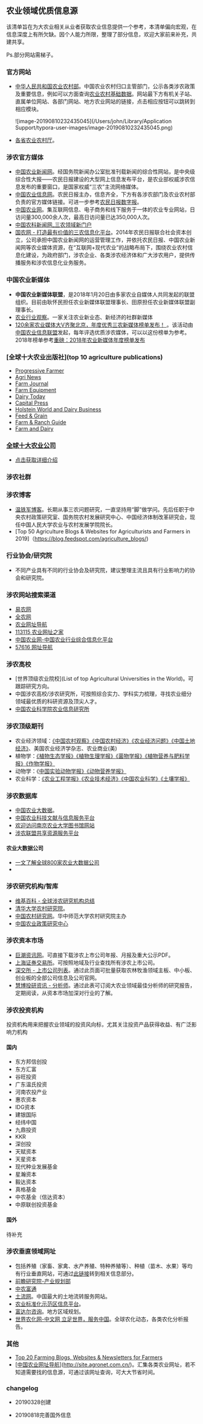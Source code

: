 ## 农业领域优质信息源

该清单旨在为大农业相关从业者获取农业信息提供一个参考，本清单偏向宏观，在信息深度上有所欠缺。因个人能力所限，整理了部分信息，欢迎大家前来补充，共建共享。

Ps.部分网站需梯子。

### 官方网站

- [中华人民共和国农业农村部](<http://www.moa.gov.cn/>)。中国农业农村归口主管部门，公示各类涉农政策及重要信息，例如可以方面查询[农业农村基础数据](http://zdscxx.moa.gov.cn:8080/misportal/public/dataChannelRedStyle.jsp)。网站最下方有机关子站、直属单位网站、各部门网站、地方农业网站的链接，点击相应按钮可以跳转到相应模块。

  ![image-20190810232435045](/Users/john/Library/Application Support/typora-user-images/image-20190810232435045.png)

- [各省农业农村厅](http://www.moa.gov.cn)。

### 涉农官方媒体

- [中国农业新闻网](<http://www.farmer.com.cn/>)。经国务院新闻办公室批准刊载新闻的综合性网站，是中央级综合性大报——农民日报建设的大型网上信息发布平台，是农业部权威涉农信息发布的重要窗口，是国家权威“三农”主流网络媒体。
- [中国农业信息网](<http://www.agri.cn/>)。农民日报主办，信息齐全，下方有各涉农部门及农业农村部负责的官方媒体链接。可进一步参考[农民日报数字报](<http://szb.farmer.com.cn/nmrb/html/2019-03/18/nbs.D110000nmrb_01.htm>)。
- [中国农业网](<http://www.agronet.com.cn/>)。集互联网信息、电子商务和线下服务于一体的农业专业网站，日访问量300,000余人次，最高日访问量已达350,000人次。
- [中国农科新闻网_三农领域新门户](http://www.nkb.com.cn/)
- [国农网 - 打造最有价值的三农信息化平台](http://www.cnguonong.com/index.aspx)。2014年农民日报联合社会资本创立，公司承担中国农业新闻网的运营管理工作，并依托农民日报、中国农业新闻网等农业媒体资源，在“互联网+现代农业”的战略布局下，围绕农业农村信息化建设，为政府部门，涉农企业、各类涉农经济体和广大涉农用户，提供传播服务和涉农信息化业务服务。

### 中国农业新媒体

- **中国农业新媒体联盟**，是2018年1月20日由多家农业自媒体人共同发起的联盟组织。目前由耿怀民担任农业新媒体联盟理事长、田原担任农业新媒体联盟副理事长。
- [农业行业观察](<http://www.nyguancha.com/>)。一家关注农业新业态、新经济的社群新媒体
- [120余家农业媒体大V齐聚北京，年度优秀三农新媒体榜单发布！ ](<http://www.sohu.com/a/218912225_687147>)。该活动由[中国农业信息联盟](<http://lianmeng.wugu.com.cn/>)发起，每年评选优质涉农媒体，可以以这份榜单为参考。2018年榜单参考[重磅：2018年农业新媒体年度榜单发布](<https://feng.ifeng.com/c/7jSE3oSDJFx>)

### [全球十大农业出版社](top 10 agriculture publications)

- [Progressive Farmer](http://www.dtnprogressivefarmer.com/dtnag/)
- [Agri News](http://www.agrinews-pubs.com/)
- [Farm Journal](http://www.agweb.com/farmjournal/)
- [Farm Equipment](http://www.farm-equipment.com/)
- [Dairy Today](http://www.agweb.com/livestock/dairy/)
- [Capital Press](http://www.capitalpress.com/)
- [Holstein World and Dairy Business](http://www.holsteinworld.com/)
- [Feed & Grain](http://www.feedandgrain.com/)
- [Farm & Ranch Guide](http://www.farmandranchguide.com/)
- [Farm and Dairy](http://www.farmanddairy.com/)

### [全球十大农业公司](https://www.tharawat-magazine.com/facts/top-ten-agribusiness-companies/#gs.x5exo5)

- [点击获取详细介绍](https://www.tharawat-magazine.com/facts/top-ten-agribusiness-companies/#gs.x5exo5)

### 涉农社群



### 涉农博客

- [温铁军博客](http://www.caogen.com/blog/index.aspx?ID=95)。长期从事三农问题研究，一直坚持用“脚”做学问。先后任职于中央农村政策研究室、国务院农村发展研究中心、中国经济体制改革研究会，现任中国人民大学农业与农村发展学院院长。
- [Top 50 Agriculture Blogs & Websites for Agriculturists and Farmers in 2019]（https://blog.feedspot.com/agriculture_blogs/)

### 行业协会/研究院

- 不同产业具有不同的行业协会及研究院，建议整理主流且具有行业影响力的协会和研究院。

### 涉农网站搜索渠道

- [易农网](http://www.1nsou.com/)
- [全农网](http://www.quannong.net/)
- [农业网址导航](http://site.agronet.com.cn/)
- [113115 农业网址之家](http://www.113115.com/)
- [中国农业网-中国农业行业综合信息化平台](https://www.baidu.com/link?url=D0CHWAeF59HxhM1F6l9HEgoRv98Qq0VKC-oUbaqK9tPFNbqMbbvCGwQlV5-A7O8N&wd=&eqid=eef00e36000052dd000000065cd5171c)
- [57616 网址导航](http://www.57616.com/fenlei/nongye.html)

### 涉农高校

- [世界顶级农业院校](List of top Agricultural Universities in the World)。可跟踪研究方向。
- 中国涉农高校/涉农研究所，可按照综合实力、学科实力梳理，寻找农业细分领域最优质的科研资源及顶尖人才。
- [中国农业科学院农业信息研究所](http://aii.caas.cn/)

### 涉农顶级期刊

- 农业经济领域：[《中国农村观察》](<http://navi.cnki.net/knavi/JournalDetail?pcode=CJFD&pykm=ZNCG>)[《中国农村经济》](<http://navi.cnki.net/knavi/JournalDetail?pcode=CJFD&pykm=ZNJJ>)[《农业经济问题》](<http://navi.cnki.net/knavi/JournalDetail?pcode=CJFD&pykm=NJWT>)[《中国土地经济》](<http://navi.cnki.net/knavi/JournalDetail?pcode=CJFD&pykm=NJWT>)、美国农业经济学杂志、农业商业(美)
- 植物学：[《植物生态学报》](<http://navi.cnki.net/knavi/JournalDetail?pcode=CJFD&pykm=ZWSB>)[《植物生理学报》](<http://navi.cnki.net/knavi/JournalDetail?pcode=CJFD&pykm=ZWSL>)[《菌物学报》](<http://navi.cnki.net/knavi/JournalDetail?pcode=CJFD&pykm=JWXT>)[《植物营养与肥料学报》](<http://navi.cnki.net/knavi/JournalDetail?pcode=CJFD&pykm=ZWYF>)[《作物学报》](<http://navi.cnki.net/knavi/JournalDetail?pcode=CJFD&pykm=XBZW>)
- 动物学：《[中国实验动物学报》](<http://navi.cnki.net/knavi/JournalDetail?pcode=CJFD&pykm=ZGSD>)[《动物营养学报》](<http://navi.cnki.net/knavi/JournalDetail?pcode=CJFD&pykm=DWYX>)
- 农业科学：[《农业工程学报》](<http://navi.cnki.net/knavi/JournalDetail?pcode=CJFD&pykm=NYGU>)[《农业技术经济》](<http://navi.cnki.net/knavi/JournalDetail?pcode=CJFD&pykm=NYJS>)[《中国农业科学》](<http://navi.cnki.net/knavi/JournalDetail?pcode=CJFD&pykm=ZNYK>)[《土壤学报》](<http://navi.cnki.net/knavi/JournalDetail?pcode=CJFD&pykm=TRXB>)

### 涉农数据库

- [中国农业大数据](<http://www.agdata.cn/>)。
- [中国农业科技文献与信息服务平台](http://www.nais.net.cn/)
- [欢迎访问南京农业大学图书馆网站](http://libwww.njau.edu.cn/)
- [涉农联盟共享资源服务平台](<http://115.28.186.102/snlm/>)

#### 农业大数据公司

- [一文了解全球800家农业大数据公司](https://36kr.com/p/5213113)
- 

### 涉农研究机构/智库

- [维基百科 - 全球涉农研究机构总结](<https://en.wikipedia.org/wiki/Category:Agricultural_research_institutes>)
- [清华大学农村研究院](<http://www.cirs.tsinghua.edu.cn/>)。
- [中国农村研究网](<http://www.ccrs.org.cn/list/Default.aspx?tid=470>)。华中师范大学农村研究院主办
- [中国农业政策研究中心](<http://dbnky.h.4006000949.com/>)

### 涉农资本市场

- [巨潮资讯网](http://www.cninfo.com.cn/new/index)。可直接下载涉农上市公司年报、月报及重大公示PDF。
- [上海证券交易所](http://www.sse.com.cn/assortment/stock/areatrade/area/)。可按照地域及行业查找所有涉农上市公司。
- [深交所 - 上市公司列表](http://www.szse.cn/market/companys/company/index.html)。通过此页面可批量获取农林牧渔领域主板、中小板、创业板的全部公司信息及公司官网。
- [慧博投研资讯 - 分析师](http://www.hibor.com.cn/author.html)。通过此表可订阅大农业领域最佳分析师的研究报告，定期阅读，从资本市场加深对行业的了解。

### 涉农投资机构

投资机构用来把握农业领域的投资风向标，尤其关注投资产品获得收益、有广泛影响力机构

#### 国内

- 东方邦信创投
- 东方汇富
- 谷旺投资
- 广东温氏投资
- 河南农投产业
- 惠农资本
- IDG资本
- 建银国际
- 经纬中国
- 九鼎投资
- KKR
- 深创投
- 天赋资本
- 天星资本
- 现代种业发展基金
- 星瀚资本
- 毅达资本
- 真格基金
- 中农基金（信达资本）
- 中原联创投资基金

#### 国外

待补充

### 涉农垂直领域网址

- 包括养殖（家畜、家禽、水产养殖、特种养殖等）、种植（苗木、水果）等均有行业垂直网站，可通过[此链接](<http://www.agronet.com.cn/>)转到相关信息部分。
- [前瞻研究院-产业规划部](<https://f.qianzhan.com/tesexiaozhen/>)
- [中农富通](http://www.caufutong.com/)
- [土流网](http://www.tudichuzu.com/)。中国最大的土地流转服务网站。
- [农业标准化示范区信息平台](<http://sfq.sac.gov.cn/home;jsessionid=AE5CED768BA9A497775B0B26016C0397>)。
- [富达尔咨询](<http://www.fdarcity.com/default.aspx>)。地方区域规划。
- [世界农化网-中文网 立足世界，服务中国](https://link.zhihu.com/?target=http%3A//cn.agropages.com/)。全球农化动态，各类农化分析报告。

### 其他

- [Top 20 Farming Blogs, Websites & Newsletters for Farmers](<https://blog.feedspot.com/farming_blogs/>)
- [[中国农业网址导航](http://site.agronet.com.cn/)](<http://site.agronet.com.cn/>)。汇集各类农业网址，若不知道需要找的信息源，可通过该网址查询，可大大节省时间。

### changelog

- 20190328创建

- 20190818完善国外信息
